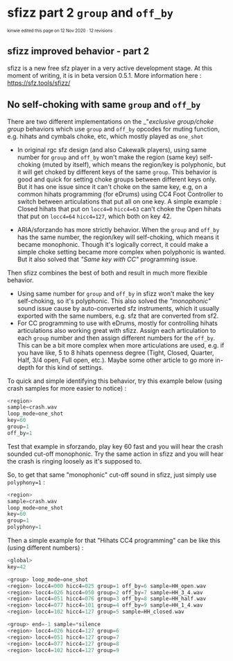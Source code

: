 # sfizz part 2 `group` and `off_by`

<sub><sup>kinwie edited this page on 12 Nov 2020 · 12 revisions</sup></sub>

## sfizz improved behavior - part 2

sfizz is a new free sfz player in a very active development stage.
At this moment of writing, it is in beta version 0.5.1.
More information here : <https://sfz.tools/sfizz/>

## No self-choking with same `group` and `off_by`

There are two different implementations on the _"_exclusive group/choke group_
behaviors which use `group` and `off_by` opcodes for muting function,
e.g. hihats and cymbals choke, etc, which mostly played as `one_shot`

* In original rgc sfz design (and also Cakewalk players), using same number
  for `group` and `off_by` won't make the region (same key) self-choking
  (muted by itself), which means the region/key is polyphonic,
  but it will get choked by different keys of the same `group`.
  This behavior is good and quick for setting choke groups between different keys only.
  But it has one issue since it can't choke on the same key,
  e.g, on a common hihats programming (for eDrums) using CC4 Foot Controller
  to switch between articulations that put all on one key.
  A simple example : Closed hihats that put on `locc4=0` `hicc4=63` can't choke
  the Open hihats that put on `locc4=64` `hicc4=127`, which both on key 42.

* ARIA/sforzando has more strictly behavior. When the `group` and `off_by`
  has the same number, the region/key will self-choking, which means it became monophonic.
  Though it's logically correct, it could make a simple choke setting became
  more complex when polyphonic is wanted.
  But it also solved that _"Same key with CC"_ programming issue.

Then sfizz combines the best of both and result in much more flexible behavior.

* Using same number for `group` and `off_by` in sfizz won't make the key self-choking,
  so it's polyphonic. This also solved the _"monophonic"_ sound issue cause
  by auto-converted sfz instruments, which it usually exported with the same numbers,
  e.g. sfz that are converted from sf2.
* For CC programming to use with eDrums, mostly for controlling hihats articulations
  also working great with sfizz. Assign each articulation to each `group` number
  and then assign different numbers for the `off_by`.
  This can be a bit more complex when more articulations are used,
  e.g. if you have like, 5 to 8 hihats openness degree
  (Tight, Closed, Quarter, Half, 3/4 open, Full open, etc.).
  Maybe some other article to go more in-depth for this kind of settings.

To quick and simple identifying this behavior, try this example below
(using crash samples for more easier to notice) :

```c
<region>
sample=crash.wav
loop_mode=one_shot
key=60
group=1
off_by=1
```

Test that example in sforzando, play key 60 fast and you will hear the crash
sounded cut-off monophonic. Try the same action in sfizz and you will hear
the crash is ringing loosely as it's supposed to.

So, to get that same "monophonic" cut-off sound in sfizz, just simply use `polyphony=1` :

```c
<region>
sample=crash.wav
loop_mode=one_shot
key=60
group=1
polyphony=1
```

Then a simple example for that "Hihats CC4 programming" can be like this
(using different numbers) :

```c
<global>
key=42

<group> loop_mode=one_shot
<region> locc4=000 hicc4=025 group=1 off_by=6 sample=HH_open.wav
<region> locc4=026 hicc4=050 group=2 off_by=7 sample=HH_3_4.wav
<region> locc4=051 hicc4=076 group=3 off_by=8 sample=HH_half.wav
<region> locc4=077 hicc4=101 group=4 off_by=9 sample=HH_1_4.wav
<region> locc4=102 hicc4=127 group=5 sample=HH_closed.wav

<group> end=-1 sample=*silence
<region> locc4=026 hicc4=127 group=6
<region> locc4=051 hicc4=127 group=7
<region> locc4=077 hicc4=127 group=8
<region> locc4=102 hicc4=127 group=9
```
